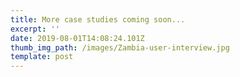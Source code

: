 ```yaml
---
title: More case studies coming soon...
excerpt: ''
date: 2019-08-01T14:08:24.101Z
thumb_img_path: /images/Zambia-user-interview.jpg
template: post
---
```


